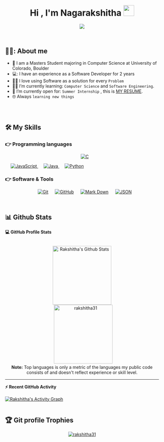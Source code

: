 <h1 align="center">Hi , I'm Nagarakshitha <img src="https://media.giphy.com/media/hvRJCLFzcasrR4ia7z/giphy.gif" width="35"></h1>
<p align="center">
  <a href="https://github.com/DenverCoder1/readme-typing-svg"><img src="https://readme-typing-svg.herokuapp.com?lines=Computer+Science+Student;DS%20|%20Algorithms%20;Software%20Engineer;Always%20learning%20new%20things&center=true&width=500&height=50"></a>
</p>

<br>



## 💁‍♀️:  About me
- :school: I am a Masters Student majoring in Computer Science at University of Colorado, Boulder
- 💻: I have an experience as a Software Developer for 2 years
- :technologist: I love using Software as a solution for every `Problem`
- :student: I’m currently learning: `Computer Science` and `Software Engineering`.
- :thinking: I’m currently open for: `Summer Internship` , this is [MY RESUME](https://drive.google.com/file/d/1kqJwiclmfmLk4oizJTzJ09WOV-OeSbSg/view?usp=sharing).
- :nerd_face: Always `learning new things`

<br>

<br>


## 🛠️ My Skills

### 👉 Programming languages

<p align="center"> 
  &emsp; 
  <a href="https://www.cprogramming.com/" target="_blank"> 
    <img alt="C" src="https://img.shields.io/badge/C%20-%232370ED.svg?style=plastic&logo=c&logoColor=white">
  </a> 
 
  &emsp;
  <a href="https://developer.mozilla.org/en-US/docs/Web/JavaScript" target="_blank"> 
     <img alt="JavaScript" src="https://img.shields.io/badge/JavaScript%20-%23F7DF1E.svg?style=plastic&logo=javascript&logoColor=black">
   </a>
  &emsp;
  <a href="https://www.java.com" target="_blank"> 
    <img alt="Java" src="https://img.shields.io/badge/Java-%23007396.svg?style=plastic&logo=java&logoColor=white">
  </a>
  &emsp;
   <a href="https://www.python.org" target="_blank">
    <img alt="Python" src="https://img.shields.io/badge/Python%20-%2314354C.svg?style=plastic&logo=python&logoColor=white">
  </a>
</p>


 ### 👉 Software & Tools
 
<p align="center">
  &emsp;
    <a href="#"><img alt="Git" src="https://img.shields.io/badge/Git%20-%23F05033.svg?style=plastic&logo=git&logoColor=white"></a>
  &emsp;
    <a href="#"><img alt="GitHub" src="https://img.shields.io/badge/github-%23181717.svg?style=plastic&logo=github&logoColor=white"></a>
  &emsp;
    <a href="#"><img alt="Mark Down" src="https://img.shields.io/badge/Markdown-000000?style=plastic&logo=markdown&logoColor=white"></a>
  &emsp;
    <a href="#"><img alt="JSON" img src="https://img.shields.io/badge/json-%23000000.svg?style=plastic&logo=json&logoColor=white"></a>
  
</p>


<br/>

## 📊 Github Stats

  <summary><b>💻 GitHub Profile Stats</b></summary>
  <br/>
  <p align="center">
    <a href="https://github.com/rakshitha31/github-readme-stats"><img alt="Rakshitha's Github Stats" src="https://github-readme-stats.vercel.app/api?username=rakshitha31&show_icons=true&count_private=true&theme=algolia" height="192px"/></a>
<br/>
  &nbsp;
	  <img src="https://github-readme-stats.vercel.app/api/top-langs?username=rakshitha31&langs_count=10&show_icons=true&locale=en&layout=compact&theme=algolia" alt="rakshitha31" height="192px"/>
  <br/>
  <b>Note:</b> Top languages is only a metric of the languages my public code consists of and doesn't reflect experience or skill level.
  </p>

----

  <summary><b>⚡ Recent GitHub Activity</b></summary>
  <br/>
   <a href="https://github.com/rakshitha31"><img alt="Rakshitha's Activity Graph" src="https://activity-graph.herokuapp.com/graph?username=rakshitha31&custom_title=rakshitha31's%20Contribution%20Graph&theme=react-dark" /></a>
  <br/>


<br/>

## :trophy: Git profile Trophies

<p align="center"> <a href="https://github.com/rakshitha31/github-profile-trophy"><img src="https://github-profile-trophy.vercel.app/?username=rakshitha31&layout=compact&theme=algolia" alt="rakshitha31" /></a> </p>

